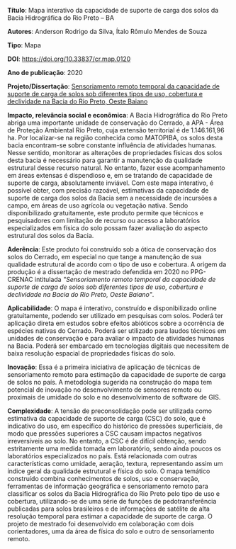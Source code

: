 
**Título**: Mapa interativo da capacidade de suporte de carga dos solos da Bacia Hidrográfica do Rio Preto – BA

**Autores**: Anderson Rodrigo da Silva, Ítalo Rômulo Mendes de Souza

**Tipo**: Mapa

**DOI**: <https://doi.org/10.33837/cr.map.0120>

**Ano de publicação**: 2020

**Projeto/Dissertação**: [Sensoriamento remoto temporal da capacidade de suporte de carga de solos sob diferentes tipos de uso, cobertura e declividade na Bacia do Rio Preto, Oeste Baiano](https://repositorio.ifgoiano.edu.br/handle/prefix/1322)

**Impacto, relevância social e econômica**: A Bacia Hidrográfica do Rio Preto abriga uma importante unidade de conservação do Cerrado, a APA - Área de Proteção Ambiental Rio Preto, cuja extensão territorial é de 1.146.161,96 ha. Por localizar-se na região conhecida como MATOPIBA, os solos desta bacia encontram-se sobre constante influência de atividades humanas. Nesse sentido, monitorar as alterações de propriedades físicas dos solos desta bacia é necessário para garantir a manutenção da qualidade estrutural desse recurso natural. No entanto, fazer esse acompanhamento em áreas extensas é dispendioso e, em se tratando de capacidade de suporte de carga, absolutamente inviável. Com este mapa interativo, é possível obter, com precisão razoável, estimativas da capacidade de suporte de carga dos solos da Bacia sem a necessidade de incursões a campo, em áreas de uso agrícola ou vegetação nativa. Sendo disponibilizado gratuitamente, este produto permite que técnicos e pesquisadores com limitação de recurso ou acesso a laboratórios especializados em física do solo possam fazer avaliação do aspecto estrutural dos solos da Bacia.

**Aderência**: Este produto foi construído sob a ótica de conservação dos solos do Cerrado, em especial no que tange a manutenção de sua qualidade estrutural de acordo com o tipo de uso e cobertura. A origem da produção é a dissertação de mestrado defendida em 2020 no PPG-CRENAC intitulada _"Sensoriamento remoto temporal da capacidade de suporte de carga de solos sob diferentes tipos de uso, cobertura e declividade na Bacia do Rio Preto, Oeste Baiano"_.

**Aplicabilidade**: O mapa é interativo, construído e disponibilizado online gratuitamente, podendo ser utilizado em pesquisas com solos. Poderá ter aplicação direta em estudos sobre efeitos abióticos sobre a ocorrência de espécies nativas do Cerrado. Poderá ser utilizado para laudos técnicos em unidades de conservação e para avaliar o impacto de atividades humanas na Bacia. Poderá ser embarcado em tecnologias digitais que necessitem de baixa resolução espacial de propriedades físicas do solo.

**Inovação**: Essa é a primeira iniciativa de aplicação de técnicas de sensoriamento remoto para estimação da capacidade de suporte de carga de solos no país. A metodologia sugerida na construção do mapa tem potencial de inovação no desenvolvimento de sensores remoto ou proximais de umidade do solo e no desenvolvimento de software de GIS.

**Complexidade**: A tensão de preconsolidação pode ser utilizada como estimativa da capacidade de suporte de carga (CSC) do solo, que é indicativo do uso, em específico do histórico de pressões superficiais, de modo que pressões superiores a CSC causam impactos negativos irreversíveis ao solo. No entanto, a CSC é de difícil obtenção, sendo estritamente uma medida tomada em laboratório, sendo ainda poucos os laboratórios especializados no país. Está relacionada com outras características como umidade, aeração, textura, representando assim um índice geral da qualidade estrutural e física do solo. O mapa temático construído combina conhecimentos de solos, uso e conservação, ferramentas de informação geográfica e sensoriamento remoto para classificar os solos da Bacia Hidrográfica do Rio Preto pelo tipo de uso e cobertura, utilizando-se de uma série de funções de pedotransferência publicadas para solos brasileiros e de informações de satélite de alta resolução temporal para estimar a capacidade de suporte de carga. O projeto de mestrado foi desenvolvido em colaboração com dois corientadores, uma da área de física do solo e outro de sensoriamento remoto.
